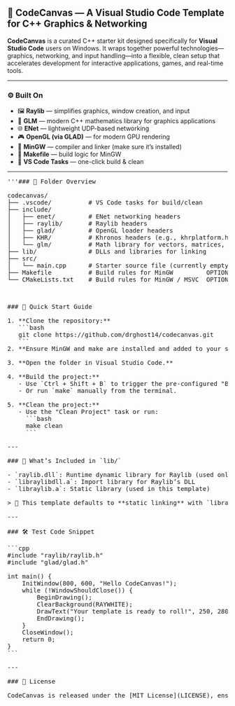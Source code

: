 ## 🎨 CodeCanvas — A Visual Studio Code Template for C++ Graphics & Networking

**CodeCanvas** is a curated C++ starter kit designed specifically for **Visual Studio Code** users on Windows. It wraps together powerful technologies—graphics, networking, and input handling—into a flexible, clean setup that accelerates development for interactive applications, games, and real-time tools.

---

### ⚙️ Built On

- 🖼️ **Raylib** — simplifies graphics, window creation, and input
- 📐 **GLM** — modern C++ mathematics library for graphics applications
- 🌐 **ENet** — lightweight UDP-based networking
- 🎮 **OpenGL (via GLAD)** — for modern GPU rendering
- 🧰 **MinGW** — compiler and linker (make sure it’s installed)
- 📄 **Makefile** — build logic for MinGW
- 🧠 **VS Code Tasks** — one-click build & clean

---

<pre>'''### 📁 Folder Overview

codecanvas/
├── .vscode/          # VS Code tasks for build/clean
├── include/
│   ├── enet/         # ENet networking headers
│   ├── raylib/       # Raylib headers
│   ├── glad/         # OpenGL loader headers
│   ├── KHR/          # Khronos headers (e.g., khrplatform.h)
│   └── glm/          # Math library for vectors, matrices, transforms
├── lib/              # DLLs and libraries for linking
├── src/
│   └── main.cpp      # Starter source file (currently empty)
├── Makefile          # Build rules for MinGW         OPTION A
└── CMakeLists.txt    # Build rules for MinGW / MSVC  OPTION B'''<pre>


### 🧪 Quick Start Guide

1. **Clone the repository:**
   ```bash
   git clone https://github.com/drghost14/codecanvas.git
   ```
2. **Ensure MinGW and make are installed and added to your system PATH.**

3. **Open the folder in Visual Studio Code.**

4. **Build the project:**
   - Use `Ctrl + Shift + B` to trigger the pre-configured "Build Project" task.
   - Or run `make` manually from the terminal.

5. **Clean the project:**
   - Use the "Clean Project" task or run:
     ```bash
     make clean
     ```

---

### 🧠 What’s Included in `lib/`

- `raylib.dll`: Runtime dynamic library for Raylib (used only with dynamic linking)
- `libraylibdll.a`: Import library for Raylib’s DLL
- `libraylib.a`: Static library (used in this template)

> 🔧 This template defaults to **static linking** with `libraylib.a`, meaning `raylib.dll` is not required at runtime.

---

### 🛠️ Test Code Snippet

```cpp
#include "raylib/raylib.h"
#include "glad/glad.h"

int main() {
    InitWindow(800, 600, "Hello CodeCanvas!");
    while (!WindowShouldClose()) {
        BeginDrawing();
        ClearBackground(RAYWHITE);
        DrawText("Your template is ready to roll!", 250, 280, 20, GRAY);
        EndDrawing();
    }
    CloseWindow();
    return 0;
}
```

---

### 📄 License

CodeCanvas is released under the [MIT License](LICENSE), ensuring it’s free and open for both personal and commercial use. Attribution is appreciated but not required.

